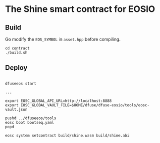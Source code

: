 # The Shine smart contract for EOSIO

## Build

Go modify the `EOS_SYMBOL` in `asset.hpp` before compiling.

```
cd contract
./build.sh
```

## Deploy

```

dfuseeos start

...

export EOSC_GLOBAL_API_URL=http://localhost:8888
export EOSC_GLOBAL_VAULT_FILE=$HOME/dfuse/dfuse-eosio/tools/eosc-vault.json

pushd ../dfuseeos/tools
eosc boot bootseq.yaml
popd

eosc system setcontract build/shine.wasm build/shine.abi

```
